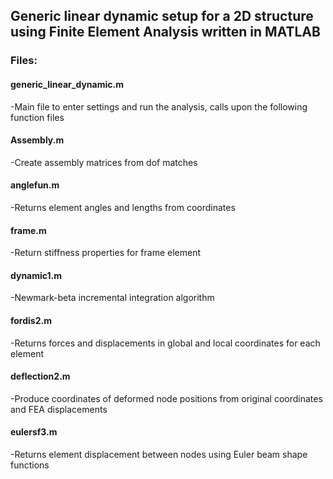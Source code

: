 ## Generic linear dynamic setup for a 2D structure using Finite Element Analysis written in MATLAB

### Files:

#### generic_linear_dynamic.m
-Main file to enter settings and run the analysis, calls upon the following function files

#### Assembly.m
-Create assembly matrices from dof matches

#### anglefun.m
-Returns element angles and lengths from coordinates

#### frame.m
-Return stiffness properties for frame element

#### dynamic1.m
-Newmark-beta incremental integration algorithm

#### fordis2.m
-Returns forces and displacements in global and local coordinates for each element

#### deflection2.m
-Produce coordinates of deformed node positions from original coordinates and FEA displacements

#### eulersf3.m
-Returns element displacement between nodes using Euler beam shape functions
